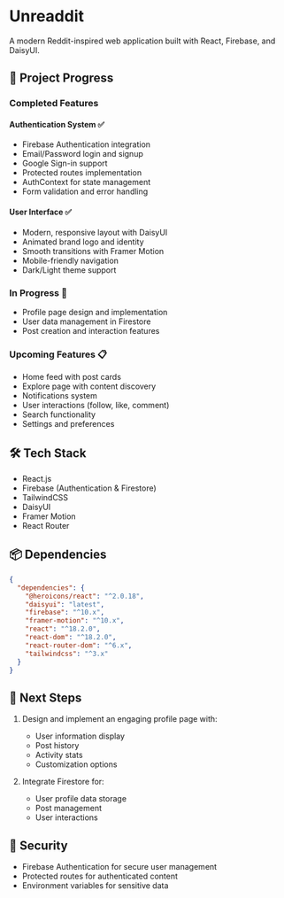 # Unreaddit

A modern Reddit-inspired web application built with React, Firebase, and DaisyUI.

## 🚀 Project Progress

### Completed Features

#### Authentication System ✅
- Firebase Authentication integration
- Email/Password login and signup
- Google Sign-in support
- Protected routes implementation
- AuthContext for state management
- Form validation and error handling

#### User Interface ✅
- Modern, responsive layout with DaisyUI
- Animated brand logo and identity
- Smooth transitions with Framer Motion
- Mobile-friendly navigation
- Dark/Light theme support

### In Progress 🔨
- Profile page design and implementation
- User data management in Firestore
- Post creation and interaction features

### Upcoming Features 📋
- Home feed with post cards
- Explore page with content discovery
- Notifications system
- User interactions (follow, like, comment)
- Search functionality
- Settings and preferences

## 🛠️ Tech Stack

- React.js
- Firebase (Authentication & Firestore)
- TailwindCSS
- DaisyUI
- Framer Motion
- React Router

## 📦 Dependencies

```json
{
  "dependencies": {
    "@heroicons/react": "^2.0.18",
    "daisyui": "latest",
    "firebase": "^10.x",
    "framer-motion": "^10.x",
    "react": "^18.2.0",
    "react-dom": "^18.2.0",
    "react-router-dom": "^6.x",
    "tailwindcss": "^3.x"
  }
}
```

## 🎯 Next Steps

1. Design and implement an engaging profile page with:
   - User information display
   - Post history
   - Activity stats
   - Customization options

2. Integrate Firestore for:
   - User profile data storage
   - Post management
   - User interactions

## 🔐 Security

- Firebase Authentication for secure user management
- Protected routes for authenticated content
- Environment variables for sensitive data
